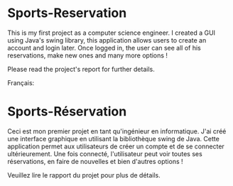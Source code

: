 # Sports-Reservation
This is my first project as a computer science engineer. I created a GUI using Java's swing library, this application allows users to create an account and login later. Once logged in, the user can see all of his reservations, make new ones and many more options !

Please read the project's report for further details.


Français:

# Sports-Réservation
Ceci est mon premier projet en tant qu'ingénieur en informatique. J'ai créé une interface graphique en utilisant la bibliothèque swing de Java. Cette application permet aux utilisateurs de créer un compte et de se connecter ultérieurement. Une fois connecté, l'utilisateur peut voir toutes ses réservations, en faire de nouvelles et bien d'autres options !

Veuillez lire le rapport du projet pour plus de détails.
